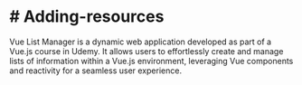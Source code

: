 # # Adding-resources

Vue List Manager is a dynamic web application developed as part of a Vue.js course in Udemy. It allows users to effortlessly create and manage lists of information within a Vue.js environment, leveraging Vue components and reactivity for a seamless user experience.
